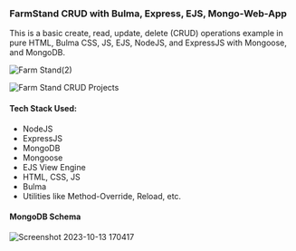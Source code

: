### FarmStand CRUD with Bulma, Express, EJS, Mongo-Web-App

This is a basic create, read, update, delete (CRUD) operations example in pure HTML, Bulma CSS, JS, EJS, NodeJS, and ExpressJS with Mongoose, and MongoDB.

![Farm Stand(2)](https://github.com/shtanriverdi/FarmStand-CRUD-with-Bulma-Express-EJS-Mongo-Web-App/assets/36234545/d611b8f5-bed6-408b-8b16-78a1b7a9f647)

![Farm Stand CRUD Projects](https://github.com/shtanriverdi/FarmStand-CRUD-with-Bulma-Express-EJS-Mongo-Web-App/assets/36234545/00e67377-b095-44ca-817d-75f3e0bd4b5c)

#### Tech Stack Used:
- NodeJS
- ExpressJS
- MongoDB
- Mongoose
- EJS View Engine
- HTML, CSS, JS
- Bulma
- Utilities like Method-Override, Reload, etc.

#### MongoDB Schema
![Screenshot 2023-10-13 170417](https://github.com/shtanriverdi/FarmStand-CRUD-with-Bulma-Express-EJS-Mongo-Web-App/assets/36234545/6e0ad7f8-b4cb-42fa-b6c8-4914093f7f1e)
 
